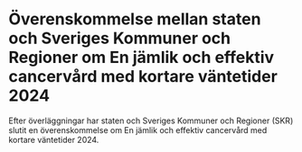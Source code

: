 # Överenskommelse mellan staten och Sveriges Kommuner och Regioner om En jämlik och effektiv cancervård med kortare väntetider 2024

Efter överläggningar har staten och Sveriges Kommuner och Regioner (SKR) slutit en överenskommelse om En jämlik och effektiv cancervård med kortare väntetider 2024.
